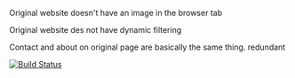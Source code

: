 Original website doesn't have an image in the browser tab

Original website des not have dynamic filtering

Contact and about on original page are basically the same thing. redundant

[![Build Status](https://travis-ci.org/johnpooch/e_commerce.svg)](https://travis-ci.org/johnpooch/e_commerce)